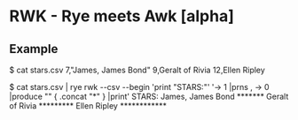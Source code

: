 # RWK - Rye meets Awk [alpha]

## Example

$ cat stars.csv 
7,"James, James Bond"
9,Geralt of Rivia
12,Ellen Ripley

$ cat stars.csv | rye rwk --csv --begin 'print "STARS:"' '-> 1 |prns , -> 0 |produce "" { .concat "*" } |print' 
STARS:
James, James Bond *******
Geralt of Rivia *********
Ellen Ripley ************

